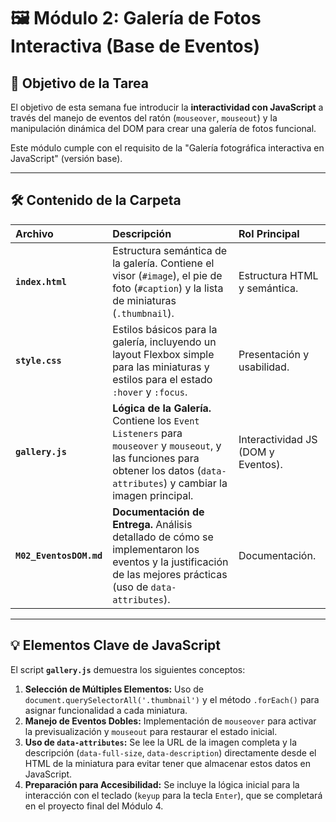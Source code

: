 # 🖼️ Módulo 2: Galería de Fotos Interactiva (Base de Eventos)

## 🎯 Objetivo de la Tarea

El objetivo de esta semana fue introducir la **interactividad con JavaScript** a través del manejo de eventos del ratón (`mouseover`, `mouseout`) y la manipulación dinámica del DOM para crear una galería de fotos funcional.

Este módulo cumple con el requisito de la "Galería fotográfica interactiva en JavaScript" (versión base).

---

## 🛠️ Contenido de la Carpeta

| Archivo | Descripción | Rol Principal |
| :--- | :--- | :--- |
| **`index.html`** | Estructura semántica de la galería. Contiene el visor (`#image`), el pie de foto (`#caption`) y la lista de miniaturas (`.thumbnail`). | Estructura HTML y semántica. |
| **`style.css`** | Estilos básicos para la galería, incluyendo un layout Flexbox simple para las miniaturas y estilos para el estado `:hover` y `:focus`. | Presentación y usabilidad. |
| **`gallery.js`** | **Lógica de la Galería.** Contiene los `Event Listeners` para `mouseover` y `mouseout`, y las funciones para obtener los datos (`data-attributes`) y cambiar la imagen principal. | Interactividad JS (DOM y Eventos). |
| **`M02_EventosDOM.md`** | **Documentación de Entrega.** Análisis detallado de cómo se implementaron los eventos y la justificación de las mejores prácticas (uso de `data-attributes`). | Documentación. |

---

## 💡 Elementos Clave de JavaScript

El script **`gallery.js`** demuestra los siguientes conceptos:

1.  **Selección de Múltiples Elementos:** Uso de `document.querySelectorAll('.thumbnail')` y el método `.forEach()` para asignar funcionalidad a cada miniatura.
2.  **Manejo de Eventos Dobles:** Implementación de `mouseover` para activar la previsualización y `mouseout` para restaurar el estado inicial.
3.  **Uso de `data-attributes`:** Se lee la URL de la imagen completa y la descripción (`data-full-size`, `data-description`) directamente desde el HTML de la miniatura para evitar tener que almacenar estos datos en JavaScript.
4.  **Preparación para Accesibilidad:** Se incluye la lógica inicial para la interacción con el teclado (`keyup` para la tecla `Enter`), que se completará en el proyecto final del Módulo 4.